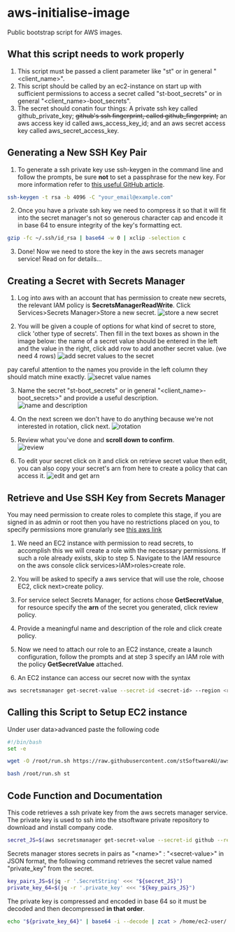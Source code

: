 # aws-initialise-image
Public bootstrap script for AWS images. 

## What this script needs to work properly
1. This script must be passed a client parameter like "st" or in general "<client_name>". 
2. This script should be called by an ec2-instance on start up with sufficient permissions to access a secret called "st-boot_secrets" or in general "<client_name>-boot_secrets".
3. The secret should conatin four things: A private ssh key called github_private_key; ~~github's ssh fingerprint, called github_fingerprint;~~ an aws access key id called aws_access_key_id; and an aws secret access key called aws_secret_access_key. 

## Generating a New SSH Key Pair 
1. To generate a ssh private key use ssh-keygen in the command line and follow the prompts, be sure **not** to set a passphrase for the new key. For more information refer to [this useful GitHub article](https://help.github.com/articles/generating-a-new-ssh-key-and-adding-it-to-the-ssh-agent/).

```bash
ssh-keygen -t rsa -b 4096 -C "your_email@example.com"
```
2. Once you have a private ssh key we need to compress it so that it will fit into the secret manager's not so generous character cap and encode it in base 64 to ensure integrity of the key's formatting ect. 

```bash
gzip -fc ~/.ssh/id_rsa | base64 -w 0 | xclip -selection c
```
3. Done! Now we need to store the key in the aws secrets manager service! Read on for details... 

## Creating a Secret with Secrets Manager
1. Log into aws with an account that has permission to create new secrets, the relevant IAM policy is **SecretsManagerReadWrite**. Click Services>Secrets Manager>Store a new secret. 
  ![store a new secret](https://raw.githubusercontent.com/stSoftwareAU/aws-initialise-image/master/images/new_secret_1.png)

2. You will be given a couple of options for what kind of secret to store, click 'other type of secrets'. Then fill in the text boxes as shown in the image below: the name of a secret value should be entered in the left and the value in the right, click add row to add another secret value. (we need 4 rows) 
  ![add secret values to the secret](https://raw.githubusercontent.com/stSoftwareAU/aws-initialise-image/master/images/new_secret_2.png)

pay careful attention to the names you provide in the left column they should match mine exactly. 
  ![secret value names](https://raw.githubusercontent.com/stSoftwareAU/aws-initialise-image/master/images/new_secret_3.png)

3. Name the secret "st-boot_secrets" or in general "<client_name>-boot_secrets>" and provide a useful description.
  ![name and description](https://raw.githubusercontent.com/stSoftwareAU/aws-initialise-image/master/images/new_secret_4.png)

4. On the next screen we don't have to do anything because we're not interested in rotation, click next.
  ![rotation](https://raw.githubusercontent.com/stSoftwareAU/aws-initialise-image/master/images/new_secret_5.png)

5. Review what you've done and **scroll down to confirm**.  
  ![review](https://raw.githubusercontent.com/stSoftwareAU/aws-initialise-image/master/images/new_secret_6.png)

6. To edit your secret click on it and click on retrieve secret value then edit, you can also copy your secret's arn from here to create a policy that can access it. 
  ![edit and get arn](https://raw.githubusercontent.com/stSoftwareAU/aws-initialise-image/master/images/new_secret_7.png)

## Retrieve and Use SSH Key from Secrets Manager
You may need permission to create roles to complete this stage, if you are signed in as admin or root then you have no restrictions placed on you, to specify permissions more granularly see [this aws link](https://docs.aws.amazon.com/IAM/latest/UserGuide/access_permissions-required.html)

1. We need an EC2 instance with permission to read secrets, to accomplish this we will create a role with the necesssary permissions. If such a role already exists, skip to step 5. Navigate to the IAM resource on the aws console click services>IAM>roles>create role. 

2. You will be asked to specify a aws service that will use the role, choose EC2, click next>create policy.

3. For service select Secrets Manager, for actions chose **GetSecretValue**, for resource specify the **arn** of the secret you generated, click review policy.

4. Provide a meaningful name and description of the role and click create policy. 

5. Now we need to attach our role to an EC2 instance, create a launch configuration, follow the prompts and at step 3 specify an IAM role with the policy **GetSecretValue** attached. 

6. An EC2 instance can access our secret now with the syntax

```bash
aws secretsmanager get-secret-value --secret-id <secret-id> --region <region>
```
## Calling this Script to Setup EC2 instance

Under user data>advanced paste the following code
```bash
#!/bin/bash
set -e

wget -O /root/run.sh https://raw.githubusercontent.com/stSoftwareAU/aws-initialise-image/master/run.sh

bash /root/run.sh st
```

## Code Function and Documentation
This code retrieves a ssh private key from the aws secrets manager service. The private key is used to ssh into the stsoftware private repository to download and install company code. 

```bash
secret_JS=$(aws secretsmanager get-secret-value --secret-id github --region ap-southeast-2)
```
Secrets manager stores secrets in pairs as "\<name\>" : "\<secret-value\>" in JSON format, the following command retrieves the secret value named "private_key" from the secret.

```bash
key_pairs_JS=$(jq -r '.SecretString' <<< "${secret_JS}")
private_key_64=$(jq -r '.private_key' <<< "${key_pairs_JS}")
```

The private key is compressed and encoded in base 64 so it must be decoded and then decompressed **in that order**. 

```bash
echo "${private_key_64}" | base64 -i --decode | zcat > /home/ec2-user/.ssh/id_rsa
```
